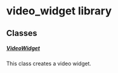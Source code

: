 



# video_widget library











## Classes

##### [VideoWidget](../widgets_video_widget/VideoWidget-class.md)



This class creates a video widget.















